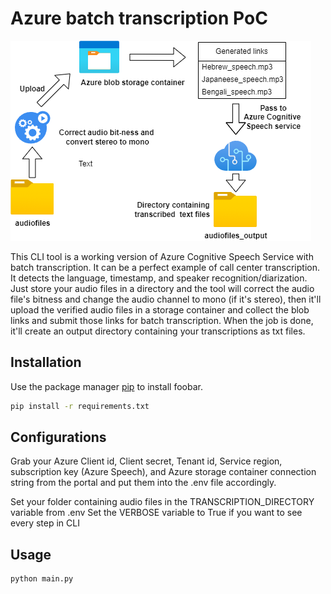 # Azure batch transcription PoC

![](https://github.com/kazirahiv/AzureTranscribePoC/blob/main/workflow.png?raw=true)

This CLI tool is a working version of Azure Cognitive Speech Service with batch transcription. It can be a perfect example of call center transcription. It detects the language, timestamp, and speaker recognition/diarization.
Just store your audio files in a directory and the tool will correct the audio file's bitness and change the audio channel to mono (if it's stereo), then it'll upload the verified audio files in a storage container and collect the blob links and submit those links for batch transcription. When the job is done, it'll create an output directory containing your transcriptions as txt files.


## Installation

Use the package manager [pip](https://pip.pypa.io/en/stable/) to install foobar.

```bash
pip install -r requirements.txt
```

## Configurations
Grab your Azure Client id, Client secret, Tenant id, Service region, subscription key (Azure Speech), and Azure storage container connection string from the portal and put them into the .env file accordingly.

Set your folder containing audio files in the TRANSCRIPTION_DIRECTORY variable from .env
Set the VERBOSE variable to True if you want to see every step in CLI 

## Usage

```
python main.py
```
